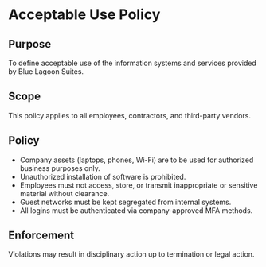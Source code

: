 # Acceptable Use Policy

## Purpose
To define acceptable use of the information systems and services provided by Blue Lagoon Suites.

## Scope
This policy applies to all employees, contractors, and third-party vendors.

## Policy
- Company assets (laptops, phones, Wi-Fi) are to be used for authorized business purposes only.
- Unauthorized installation of software is prohibited.
- Employees must not access, store, or transmit inappropriate or sensitive material without clearance.
- Guest networks must be kept segregated from internal systems.
- All logins must be authenticated via company-approved MFA methods.

## Enforcement
Violations may result in disciplinary action up to termination or legal action.
